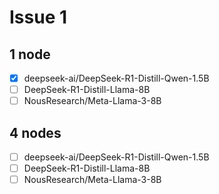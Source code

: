 # Issue 1

## 1 node
* [x] deepseek-ai/DeepSeek-R1-Distill-Qwen-1.5B
* [ ] DeepSeek-R1-Distill-Llama-8B
* [ ] NousResearch/Meta-Llama-3-8B

## 4 nodes
* [ ] deepseek-ai/DeepSeek-R1-Distill-Qwen-1.5B
* [ ] DeepSeek-R1-Distill-Llama-8B
* [ ] NousResearch/Meta-Llama-3-8B

